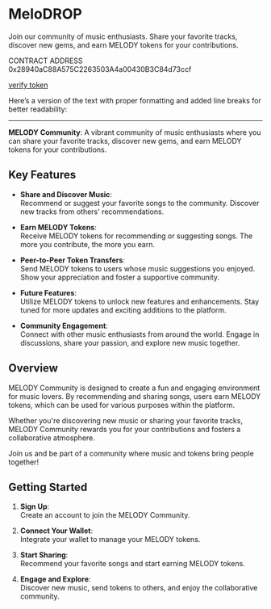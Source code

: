 # MeloDROP

Join our community of music enthusiasts. Share your favorite tracks, discover new gems, and earn MELODY tokens for your contributions.


CONTRACT ADDRESS 0x28940aC88A575C2263503A4a00430B3C84d73ccf

[verify token](https://evm-testnet.flowscan.io/token/0x28940aC88A575C2263503A4a00430B3C84d73ccf)

Here’s a version of the text with proper formatting and added line breaks for better readability:  

---

**MELODY Community**: A vibrant community of music enthusiasts where you can share your favorite tracks, discover new gems, and earn MELODY tokens for your contributions.  

## Key Features  

- **Share and Discover Music**:  
  Recommend or suggest your favorite songs to the community. Discover new tracks from others' recommendations.  

- **Earn MELODY Tokens**:  
  Receive MELODY tokens for recommending or suggesting songs. The more you contribute, the more you earn.  

- **Peer-to-Peer Token Transfers**:  
  Send MELODY tokens to users whose music suggestions you enjoyed. Show your appreciation and foster a supportive community.  

- **Future Features**:  
  Utilize MELODY tokens to unlock new features and enhancements. Stay tuned for more updates and exciting additions to the platform.  

- **Community Engagement**:  
  Connect with other music enthusiasts from around the world. Engage in discussions, share your passion, and explore new music together.  

## Overview  

MELODY Community is designed to create a fun and engaging environment for music lovers. By recommending and sharing songs, users earn MELODY tokens, which can be used for various purposes within the platform.  

Whether you're discovering new music or sharing your favorite tracks, MELODY Community rewards you for your contributions and fosters a collaborative atmosphere.  

Join us and be part of a community where music and tokens bring people together!  

## Getting Started  

1. **Sign Up**:  
   Create an account to join the MELODY Community.  

2. **Connect Your Wallet**:  
   Integrate your wallet to manage your MELODY tokens.  

3. **Start Sharing**:  
   Recommend your favorite songs and start earning MELODY tokens.  

4. **Engage and Explore**:  
   Discover new music, send tokens to others, and enjoy the collaborative community.  
